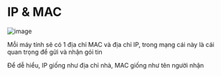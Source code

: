 # **IP & MAC**

![image](https://user-images.githubusercontent.com/43572616/177846153-5fa7351b-f897-408b-b24b-125de2ce29e5.png)


Mỗi máy tính sẽ có 1 địa chỉ MAC và địa chỉ IP, trong mạng cái này là cái quan trọng để gửi và nhận gói tin

Để dễ hiểu, IP giống như địa chỉ nhà, MAC giống như tên người nhận

